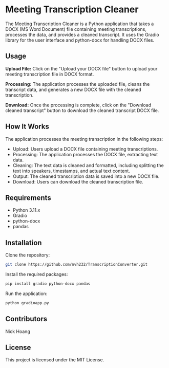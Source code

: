 # Meeting Transcription Cleaner

The Meeting Transcription Cleaner is a Python application that takes a DOCX (MS Word Document) file containing meeting transcriptions, processes the data, and provides a cleaned transcript. It uses the Gradio library for the user interface and python-docx for handling DOCX files.

## Usage

**Upload File:** Click on the "Upload your DOCX file" button to upload your meeting transcription file in DOCX format.

**Processing:** The application processes the uploaded file, cleans the transcript data, and generates a new DOCX file with the cleaned transcription.

**Download:** Once the processing is complete, click on the "Download cleaned transcript" button to download the cleaned transcript DOCX file.

## How It Works

The application processes the meeting transcription in the following steps:

- Upload: Users upload a DOCX file containing meeting transcriptions.
- Processing: The application processes the DOCX file, extracting text data.
- Cleaning: The text data is cleaned and formatted, including splitting the text into speakers, timestamps, and actual text content.
- Output: The cleaned transcription data is saved into a new DOCX file.
- Download: Users can download the cleaned transcription file.

## Requirements
- Python 3.11.x 
- Gradio
- python-docx
- pandas

## Installation

Clone the repository:

```bash
git clone https://github.com/nvh232/TranscriptionConverter.git
```
Install the required packages:
```bash
pip install gradio python-docx pandas
```
Run the application:
```bash
python gradioapp.py
```
## Contributors
Nick Hoang

## License

This project is licensed under the MIT License.
